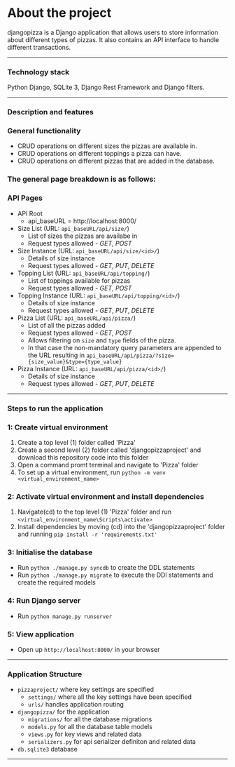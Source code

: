 # About the project

djangopizza is a Django application that allows users to store information about different types of pizzas. It also contains an API interface to handle different transactions.

---

### Technology stack

Python Django, SQLite 3, Django Rest Framework and Django filters.

---

### Description and features

### General functionality

- CRUD operations on different sizes the pizzas are available in.
- CRUD operations on different toppings a pizza can have.
- CRUD operations on different pizzas that are added in the database.

### The general page breakdown is as follows:

### API Pages

- API Root
    - api_baseURL = http://localhost:8000/
- Size List (URL: `api_baseURL/api/size/`)
    - List of sizes the pizzas are availabe in
    - Request types allowed - *GET*, *POST*
- Size Instance (URL: `api_baseURL/api/size/<id>/`)
    - Details of size instance
    - Request types allowed - *GET*, *PUT*, *DELETE*
- Topping List (URL: `api_baseURL/api/topping/`)
    - List of toppings available for pizzas
    - Request types allowed - *GET*, *POST*
- Topping Instance (URL: `api_baseURL/api/topping/<id>/`)
    - Details of size instance
    - Request types allowed - *GET*, *PUT*, *DELETE*
- Pizza List (URL: `api_baseURL/api/pizza/`)
    - List of all the pizzas added
    - Request types allowed - *GET*, *POST*
    - Allows filtering on `size` and `type` fields of the pizza.
    - In that case the non-mandatory query parameters are appended to the URL resulting in `api_baseURL/api/pizza/?size={size_value}&type={type_value}`
- Pizza Instance (URL: `api_baseURL/api/pizza/<id>/`)
    - Details of size instance
    - Request types allowed - *GET*, *PUT*, *DELETE*

---
### Steps to run the application

### 1: Create virtual environment

1. Create a top level (1) folder called 'Pizza'
2. Create a second level (2) folder called 'djangopizzaproject' and download this repository code into this folder
3. Open a command promt terminal and navigate to 'Pizza' folder
4. To set up a virtual environment, run `python -m venv <virtual_environment_name>`

### 2: Activate virtual environment and install dependencies

1. Navigate(cd) to the top level (1) 'Pizza' folder and run `<virtual_environment_name\Scripts\activate>`
2. Install dependencies by moving (cd) into the 'djangopizzaproject' folder and running `pip install -r 'requirements.txt'`

### 3: Initialise the database

- Run `python ./manage.py syncdb` to create the DDL statements
- Run `python ./manage.py migrate` to execute the DDl statements and create the required models

### 4: Run Django server

- Run `python manage.py runserver`

### 5: View application

- Open up `http://localhost:8000/` in your browser

---

### Application Structure

- `pizzaproject/` where key settings are specified
  - `settings/` where all the key settings have been specified
  - `urls/` handles application routing
- `djangopizza/` for the application
  - `migrations/` for all the database migrations
  - `models.py` for all the database table models
  - `views.py` for key views and related data
  - `serializers.py` for api serializer definiton and related data
- `db.sqlite3` database

---
